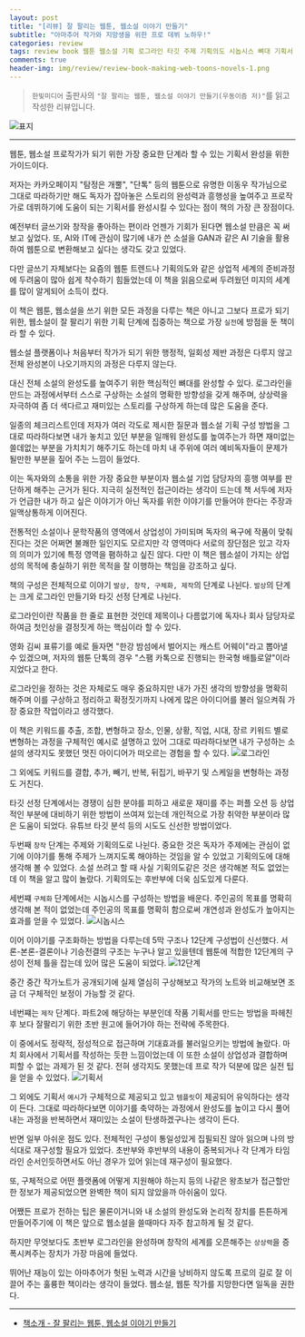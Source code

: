```yaml
---  
layout: post  
title: "[리뷰] 잘 팔리는 웹툰, 웹소설 이야기 만들기"  
subtitle: "아마추어 작가와 지망생을 위한 프로 데뷔 노하우!"  
categories: review  
tags: review book 웹툰 웹소설 기획 로그라인 타깃 주제 기획의도 시놉시스 뼈대 기획서 기대효과 템플릿      
comments: true  
header-img: img/review/review-book-making-web-toons-novels-1.png
---  
```

  
> `한빛미디어` 출판사의 `"잘 팔리는 웹툰, 웹소설 이야기 만들기(우동이즘 저)"`를 읽고 작성한 리뷰입니다.  

![표지](https://telegeam.github.io/assets/img/review/review-book-making-web-toons-novels-1.png)  

---

웹툰, 웹소설 프로작가가 되기 위한 가장 중요한 단계라 할 수 있는 기획서 완성을 위한 가이드이다.

저자는 카카오페이지 "탐정은 개뿔", "단톡" 등의 웹툰으로 유명한 이동우 작가님으로 그대로 따라하기만 해도 독자가 잡아놓은 스토리의 완성력과 흥행성을 높여주고 프로작가로 데뷔하기에 도움이 되는 기획서를 완성시킬 수 있다는 점이 책의 가장 큰 장점이다. 

예전부터 글쓰기와 창작을 좋아하는 편이라 언젠가 기회가 된다면 웹소설 만큼은 꼭 써보고 싶었다. 또, AI와 IT에 관심이 많기에 내가 쓴 소설을 GAN과 같은 AI 기술을 활용하여 웹툰으로 변환해보고 싶다는 생각도 갖고 있었다. 

다만 글쓰기 자체보다는 요즘의 웹툰 트렌드나 기획의도와 같은 상업적 세계의 준비과정에 두려움이 많아 쉽게 착수하기 힘들었는데 이 책을 읽음으로써 두려웠던 미지의 세계를 많이 알게되어 소득이 컸다.

이 책은 웹툰, 웹소설을 쓰기 위한 모든 과정을 다루는 책은 아니고 그보다 프로가 되기 위한, 웹소설이 잘 팔리기 위한 기획 단계에 집중하는 책으로 가장 `실전`에 방점을 둔 책이라 할 수 있다. 

웹소설 플랫폼이나 처음부터 작가가 되기 위한 행정적, 일회성 제반 과정은 다루지 않고 전체 완성본이 나오기까지의 과정은 다루지 않는다.

대신 전체 소설의 완성도를 높여주기 위한 핵심적인 뼈대를 완성할 수 있다. 로그라인을 만드는 과정에서부터 스스로 구상하는 소설의 명확한 방향성을 갖게 해주며, 상상력을 자극하여 좀 더 색다르고 재미있는 스토리를 구상하게 하는데 많은 도움을 준다. 

일종의 체크리스트인데 저자가 여러 각도로 제시한 질문과 웹소설 기획 구성 방법을 그대로 따라하다보면 내가 놓치고 있던 부분을 일깨워 완성도를 높여주는가 하면 재미없는 쓸데없는 부분을 가치치기 해주기도 하는데 마치 내 주위에 여러 예비독자들이 문제가 될만한 부분을 짚어 주는 느낌이 들었다.

이는 독자와의 소통을 위한 가장 중요한 부분이자 웹소설 기업 담당자의 흥행 여부를 판단하게 해주는 근거가 된다. 지극히 실전적인 접근이라는 생각이 드는데 책 서두에 저자가 언급한 내가 하고 싶은 이야기가 아닌 독자를 위한 이야기를 만들어야 한다는 주장과 일맥상통하게 이어진다.

전통적인 소설이나 문학작품의 영역에서 상업성이 가미되며 독자의 욕구에 작품이 맞춰진다는 것은 어쩌면 불쾌한 일인지도 모르지만 각 영역마다 서로의 장단점은 있고 각자의 의미가 있기에 특정 영역을 폄하하고 싶진 않다. 다만 이 책은 웹소설이 가지는 상업성의 목적에 충실하기 위한 목적을 잘 이행하는 책임을 강조하고 싶다.

책의 구성은 전체적으로 이야기 `발상, 창작, 구체화, 제작`의 단계로 나뉜다. `발상`의 단계는 크게 로그라인 만들기와 타깃 선정 단계로 나뉜다. 

로그라인이란 작품을 한 줄로 표현한 것인데 제목이나 다름없기에 독자나 회사 담당자로 하여금 첫인상을 결정짓게 하는 핵심이라 할 수 있다.

영화 김씨 표류기를 예로 들자면 "한강 밤섬에서 벌어지는 캐스트 어웨이"라고 뽑아낼 수 있겠으며, 저자의 웹툰 단톡의 경우 "스팸 카톡으로 진행되는 한국형 배틀로얄"이라 지었다고 한다. 

로그라인을 정하는 것은 자체로도 매우 중요하지만 내가 가진 생각의 방향성을 명확히 해주며 이를 구상하고 정리하고 확정짓기까지 나에게 많은 아이디어를 불러 일으켜줘 가장 중요한 작업이라고 생각했다.

이 책은 키워드를 추출, 조합, 변형하고 장소, 인물, 상황, 직업, 시대, 장르 키워드 별로 변형하는 과정을 구체적인 예시로 설명하고 있어 그대로 따라하다보면 내가 구성하는 소설의 생각지도 못했던 멋진 아이디어가 떠오르는 경험을 할 수 있다.
![로그라인](https://telegeam.github.io/assets/img/review/review-book-making-web-toons-novels-2.png)  

그 외에도 키워드를 결합, 추가, 빼기, 반복, 뒤집기, 바꾸기 및 스케일을 변형하는 과정도 거친다. 

타깃 선정 단계에서는 경쟁이 심한 분야를 피하고 새로운 재미를 주는 퍼플 오션 등 상업적인 부분에 대비하기 위한 방법이 쓰여져 있는데 개인적으로 가장 취약한 부분이라 많은 도움이 되었다. 유튜브 타깃 분석 등의 시도도 신선한 방법이었다. 

두번째 `창작` 단계는 주제와 기획의도로 나뉜다. 중요한 것은 독자가 주제에는 관심이 없기에 이야기를 통해 주제가 느껴지도록 해야하는 것임을 알 수 있었고 기획의도에 대해 생각해 볼 수 있었다. 소설 쓰려고 할 때 사실 기획의도같은 것은 생각해본 적도 없었는데 이 책을 알고 많이 놀랐다. 기획의도는 후반부에 더욱 심도있게 다룬다.

세번쨰 `구체화` 단계에서는 시놉시스를 구성하는 방법을 배운다. 주인공의 목표를 명확히 생각해 본 적이 없었는데 주인공의 목표를 명확히 함으로써 개연성과 완성도가 높아지는 효과를 얻을 수 있었다. 
![시놉시스](https://telegeam.github.io/assets/img/review/review-book-making-web-toons-novels-3.png)  

이어 이야기를 구조화하는 방법을 다루는데 5막 구조나 12단계 구성법이 신선했다. 서론-본론-결론이나 기승전결의 구조는 누구나 알고 있을텐데 웹툰에 적합한 12단계의 구성이 전체 틀을 잡는데 있어 많은 도움이 되었다. 
![12단계](https://telegeam.github.io/assets/img/review/review-book-making-web-toons-novels-4.png)  

중간 중간 작가노트가 공개되기에 실제 열심히 구상해보고 작가의 노트와 비교해보면 조금 더 구체적인 보정이 가능할 것 같다.

네번쨰는 `제작` 단계다. 파트2에 해당하는 부분인데 작품 기획서를 만드는 방법을 파헤친 후 보다 잘팔리기 위한 초반 원고에 들어가야 하는 전략에 주목한다. 

이 중에서도 정략적, 정성적으로 접근하며 기대효과를 불러일으키는 방법에 놀랐다. 마치 회사에서 기획서를 작성하는 듯한 느낌이었는데 이 또한 소설이 상업성과 결합하며 피할 수 없는 과제가 된 것 같다. 전혀 생각지도 못했는데 프로 작가 덕분에 많은 실전 팁을 얻을 수 있었다.
![기획서](https://telegeam.github.io/assets/img/review/review-book-making-web-toons-novels-5.png)  

그 외에도 기획서 `예시`가 구체적으로 제공되고 있고 `템플릿`이 제공되어 유익하다는 생각이 든다. 그대로 따라하다보면 이야기를 축약하는 과정에서 완성도를 높이고 다시 풀어내는 과정을 반복하면서 재미있는 소설이 탄생하겠구나는 생각이 든다. 

반면 일부 아쉬운 점도 있다. 전체적인 구성이 통일성있게 집필되진 않아 읽으며 나의 방식대로 재구성할 필요가 있었다. 초반부와 후반부의 내용이 중복되거나 각 단계가 타임라인 순서인듯하면서도 아닌 경우가 있어 읽는데 재구성이 필요했다. 

또, 구체적으로 어떤 플랫폼에 어떻게 지원해야 하는지 등의 나같은 왕초보가 접근할만한 정보가 제공되었으면 완벽한 책이 되지 않았을까 아쉬움이 있다.

어쨌든 프로가 전하는 팁은 물론이거니와 내 소설의 완성도와 논리적 장치를 튼튼하게 만들어주기에 이 책은 앞으로 웹소설을 쓸때마다 자주 참고하게 될 것 같다. 

하지만 무엇보다도 초반부 로그라인을 완성하며 창작의 세계를 오픈해주는 `상상력`을 증폭시켜주는 장치가 가장 마음에 들었다. 

뛰어난 재능이 있는 아마추어가 헛된 노력과 시간을 낭비하지 않도록 프로의 길로 잘 이끌어 주는 훌륭한 책이라는 생각이 들었다. 웹소설, 웹툰 작가를 지망한다면 일독을 권한다.

---

* [책소개 - 잘 팔리는 웹툰, 웹소설 이야기 만들기](http://www.yes24.com/Product/Goods/104830112)


